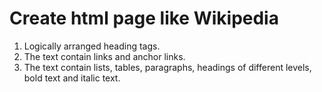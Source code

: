 # Create html page like Wikipedia
1. Logically arranged heading tags. 
2. The text contain links and anchor links.
3. The text contain lists, tables, paragraphs, headings of different levels, bold text and italic text.
